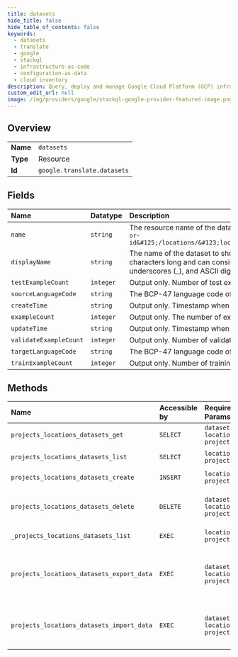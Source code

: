 ```yaml
---
title: datasets
hide_title: false
hide_table_of_contents: false
keywords:
  - datasets
  - translate
  - google    
  - stackql
  - infrastructure-as-code
  - configuration-as-data
  - cloud inventory
description: Query, deploy and manage Google Cloud Platform (GCP) infrastructure and resources using SQL
custom_edit_url: null
image: /img/providers/google/stackql-google-provider-featured-image.png
---
```

  
    

## Overview
<table><tbody>
<tr><td><b>Name</b></td><td><code>datasets</code></td></tr>
<tr><td><b>Type</b></td><td>Resource</td></tr>
<tr><td><b>Id</b></td><td><code>google.translate.datasets</code></td></tr>
</tbody></table>

## Fields
| Name | Datatype | Description |
|:-----|:---------|:------------|
| `name` | `string` | The resource name of the dataset, in form of `projects/&#123;project-number-or-id&#125;/locations/&#123;location_id&#125;/datasets/&#123;dataset_id&#125;` |
| `displayName` | `string` | The name of the dataset to show in the interface. The name can be up to 32 characters long and can consist only of ASCII Latin letters A-Z and a-z, underscores (_), and ASCII digits 0-9. |
| `testExampleCount` | `integer` | Output only. Number of test examples (sentence pairs). |
| `sourceLanguageCode` | `string` | The BCP-47 language code of the source language. |
| `createTime` | `string` | Output only. Timestamp when this dataset was created. |
| `exampleCount` | `integer` | Output only. The number of examples in the dataset. |
| `updateTime` | `string` | Output only. Timestamp when this dataset was last updated. |
| `validateExampleCount` | `integer` | Output only. Number of validation examples (sentence pairs). |
| `targetLanguageCode` | `string` | The BCP-47 language code of the target language. |
| `trainExampleCount` | `integer` | Output only. Number of training examples (sentence pairs). |
## Methods
| Name | Accessible by | Required Params | Description |
|:-----|:--------------|:----------------|:------------|
| `projects_locations_datasets_get` | `SELECT` | `datasetsId, locationsId, projectsId` | Gets a Dataset. |
| `projects_locations_datasets_list` | `SELECT` | `locationsId, projectsId` | Lists datasets. |
| `projects_locations_datasets_create` | `INSERT` | `locationsId, projectsId` | Creates a Dataset. |
| `projects_locations_datasets_delete` | `DELETE` | `datasetsId, locationsId, projectsId` | Deletes a dataset and all of its contents. |
| `_projects_locations_datasets_list` | `EXEC` | `locationsId, projectsId` | Lists datasets. |
| `projects_locations_datasets_export_data` | `EXEC` | `datasetsId, locationsId, projectsId` | Exports dataset's data to the provided output location. |
| `projects_locations_datasets_import_data` | `EXEC` | `datasetsId, locationsId, projectsId` | Import sentence pairs into translation Dataset. |

